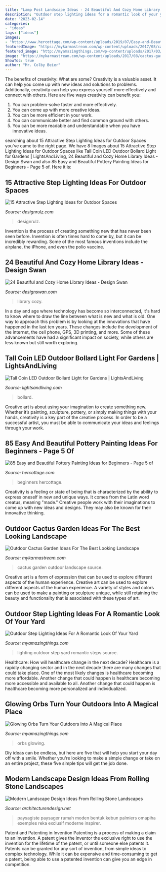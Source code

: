 ```yaml
---
title: "Lamp Post Landscape Ideas - 24 Beautiful And Cozy Home Library Ideas"
description: "Outdoor step lighting ideas for a romantic look of your yard"
date: "2023-02-14"
categories:
- "ideas"
tags: ["ideas"]
images:
- "https://www.hercottage.com/wp-content/uploads/2019/07/Easy-and-Beautiful-Pottery-Painting-Ideas-for-Beginners-82.png"
featuredImage: "https://mykarmastream.com/wp-content/uploads/2017/08/cactus-garden-11.jpeg"
featured_image: "http://myamazingthings.com/wp-content/uploads/2017/03/steps.jpg"
image: "https://mykarmastream.com/wp-content/uploads/2017/08/cactus-garden-11.jpeg"
ShowToc: true
author: "Mr. Colby Beier"
---
```



The benefits of creativity: What are some?
Creativity is a valuable asset. It can help you come up with new ideas and solutions to problems. Additionally, creativity can help you express yourself more effectively and connect with others. Here are five ways creativity can benefit you: 
1) You can problem-solve faster and more effectively.
2) You can come up with more creative ideas.
3) You can be more efficient in your work.
4) You can communicate better and find common ground with others.
5) You can be more readable and understandable when you have innovative ideas.

	

		
searching about 15 Attractive Step Lighting Ideas for Outdoor Spaces you've came to the right page. We have 8 Images about 15 Attractive Step Lighting Ideas for Outdoor Spaces like Tall Coin LED Outdoor Bollard Light for Gardens | LightsAndLiving, 24 Beautiful and Cozy Home Library Ideas - Design Swan and also 85 Easy and Beautiful Pottery Painting Ideas for Beginners - Page 5 of. Here it is:
		
    
## 15 Attractive Step Lighting Ideas For Outdoor Spaces

<img loading=lazy src="https://cdn.designrulz.com/wp-content/uploads/2015/05/garden-lighting-design_designrulz-7.jpg" onerror="this.onerror=null;this.src='https://tse1.mm.bing.net/th?id=OIP.Y03hShDTALybchwSqWj_EwHaLH&amp;pid=15.1';" alt="15 Attractive Step Lighting Ideas for Outdoor Spaces">

_Source: designrulz.com_

>designrulz. 

	

Invention is the process of creating something new that has never been seen before. Invention is often times hard to come by, but it can be incredibly rewarding. Some of the most famous inventions include the airplane, the iPhone, and even the polio vaccine.

    
## 24 Beautiful And Cozy Home Library Ideas - Design Swan

<img loading=lazy src="https://img.designswan.com/2012/07/library/12.jpg" onerror="this.onerror=null;this.src='https://tse1.mm.bing.net/th?id=OIP.4SHe4kgEr4M2HQv6cb_Z9wHaJ5&amp;pid=15.1';" alt="24 Beautiful and Cozy Home Library Ideas - Design Swan">

_Source: designswan.com_

>library cozy. 

	

In a day and age where technology has become so interconnected, it's hard to know where to draw the line between what is new and what is old. One way to approach this problem is by looking at the innovations that have happened in the last ten years. These changes include the development of the internet, the cell phone, GPS, 3D printing, and more. Some of these advancements have had a significant impact on society, while others are less known but still worth exploring.

    
## Tall Coin LED Outdoor Bollard Light For Gardens | LightsAndLiving

<img loading=lazy src="http://cdn.shopify.com/s/files/1/2802/5332/products/Tall-Coin-LED-Outdoor-Bollard-Light-India_1200x1200.jpg?v=1597918915" onerror="this.onerror=null;this.src='https://tse2.mm.bing.net/th?id=OIP.4nXg5ic4tNJl2CcEvr5pKgHaHa&amp;pid=15.1';" alt="Tall Coin LED Outdoor Bollard Light for Gardens | LightsAndLiving">

_Source: lightsandliving.com_

>bollard. 

	

Creative art is about using your imagination to create something new. Whether it’s painting, sculpture, pottery, or simply making things with your hands, creativity is a key part of the creative process. In order to be a successful artist, you must be able to communicate your ideas and feelings through your work.

    
## 85 Easy And Beautiful Pottery Painting Ideas For Beginners - Page 5 Of

<img loading=lazy src="https://www.hercottage.com/wp-content/uploads/2019/07/Easy-and-Beautiful-Pottery-Painting-Ideas-for-Beginners-82.png" onerror="this.onerror=null;this.src='https://tse4.mm.bing.net/th?id=OIP.ytShqoK3k_ByCMNZzHiEPwHaJ4&amp;pid=15.1';" alt="85 Easy and Beautiful Pottery Painting Ideas for Beginners - Page 5 of">

_Source: hercottage.com_

>beginners hercottage. 

	

Creativity is a feeling or state of being that is characterized by the ability to express oneself in new and unique ways. It comes from the Latin word creatus, meaning "made." Creative people work with their imaginations to come up with new ideas and designs. They may also be known for their innovative thinking.

    
## Outdoor Cactus Garden Ideas For The Best Looking Landscape

<img loading=lazy src="https://mykarmastream.com/wp-content/uploads/2017/08/cactus-garden-11.jpeg" onerror="this.onerror=null;this.src='https://tse3.mm.bing.net/th?id=OIP.wqI5PZVZh2_QphFY9KIyegHaLH&amp;pid=15.1';" alt="Outdoor Cactus Garden Ideas For The Best Looking Landscape">

_Source: mykarmastream.com_

>cactus garden outdoor landscape source. 

	

Creative art is a form of expression that can be used to explore different aspects of the human experience.
Creative art can be used to explore different aspects of the human experience. A variety of styles and colors can be used to make a painting or sculpture unique, while still retaining the beauty and functionality that is associated with these types of art.

    
## Outdoor Step Lighting Ideas For A Romantic Look Of Your Yard

<img loading=lazy src="http://myamazingthings.com/wp-content/uploads/2017/03/steps.jpg" onerror="this.onerror=null;this.src='https://tse1.mm.bing.net/th?id=OIP.zBzbhQvec5DsPyiNPxc2ZwHaJ4&amp;pid=15.1';" alt="Outdoor Step Lighting Ideas For A Romantic Look Of Your Yard">

_Source: myamazingthings.com_

>lighting outdoor step yard romantic steps source. 

	

Healthcare: How will healthcare change in the next decade?
Healthcare is a rapidly changing sector and in the next decade there are many changes that could take place. One of the most likely changes is healthcare becoming more affordable. Another change that could happen is healthcare becoming more accessible and available to all. Another change that could happen is healthcare becoming more personalized and individualized.

    
## Glowing Orbs Turn Your Outdoors Into A Magical Place

<img loading=lazy src="https://myamazingthings.com/wp-content/uploads/2017/04/orbs.jpg" onerror="this.onerror=null;this.src='https://tse4.mm.bing.net/th?id=OIP.VoJqR7EJgiOhUNY-s_aJoQHaLI&amp;pid=15.1';" alt="Glowing Orbs Turn Your Outdoors Into A Magical Place">

_Source: myamazingthings.com_

>orbs glowing. 

	

Diy ideas can be endless, but here are five that will help you start your day off with a smile. Whether you're looking to make a simple change or take on an entire project, these five simple tips will get the job done.

    
## Modern Landscape Design Ideas From Rolling Stone Landscapes

<img loading=lazy src="https://cdn.architecturendesign.net/wp-content/uploads/2014/06/13903.jpeg" onerror="this.onerror=null;this.src='https://tse2.mm.bing.net/th?id=OIP.nnX5LH9DJhYENkKqqBoi0QHaE7&amp;pid=15.1';" alt="Modern Landscape Design Ideas From Rolling Stone Landscapes">

_Source: architecturendesign.net_

>paysagiste paysager rumah moden bentuk kebun palmiers omapiha exemples reka exclusif moderne inspirer. 

	

Patent and Patenting in Invention
Patenting is a process of making a claim to an invention. A patent gives the inventor the exclusive right to use the invention for the lifetime of the patent, or until someone else patents it. Patents can be granted for any sort of invention, from simple ideas to complex technology. While it can be expensive and time-consuming to get a patent, being able to use a patented invention can give you an edge in competition.

